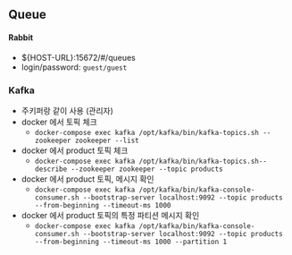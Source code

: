 ## Queue
#### Rabbit
- ${HOST-URL}:15672/#/queues
- login/password: `guest/guest`
### Kafka
- 주키퍼랑 같이 사용 (관리자)
- docker 에서 토픽 체크
  - `docker-compose exec kafka /opt/kafka/bin/kafka-topics.sh --zookeeper zookeeper --list`
- docker 에서 product 토픽 체크
  - `docker-compose exec kafka /opt/kafka/bin/kafka-topics.sh--describe --zookeeper zookeeper --topic products`
- docker 에서 product 토픽, 메시지 확인
  - `docker-compose exec kafka /opt/kafka/bin/kafka-console-consumer.sh --bootstrap-server localhost:9092 --topic products --from-beginning --timeout-ms 1000`
- docker 에서 product 토픽의 특정 파티션 메시지 확인
  - `docker-compose exec kafka /opt/kafka/bin/kafka-console-consumer.sh --bootstrap-server localhost:9092 --topic products --from-beginning --timeout-ms 1000 --partition 1`
